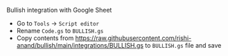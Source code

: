 Bullish integration with Google Sheet

-   Go to `Tools` -> `Script editor` 
-   Rename `Code.gs` to `BULLISH.gs` 
-   Copy contents from https://raw.githubusercontent.com/rishi-anand/bullish/main/integrations/BULLISH.gs to `BULLISH.gs` file and save 
